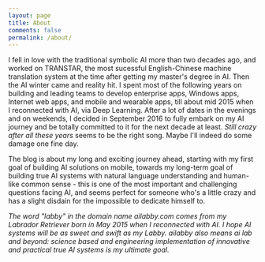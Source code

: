 ```yaml
---
layout: page
title: About
comments: false
permalink: /about/
---
```


I fell in love with the traditional symbolic AI more than two decades ago, and worked on TRANSTAR, the most sucessful English-Chinese machine translation system at the time after getting my master's degree in AI. Then the AI winter came and reality hit. I spent most of the following years on building and leading teams to develop enterprise apps, Windows apps, Internet web apps, and mobile and wearable apps, till about mid 2015 when I reconnected with AI, via Deep Learning. After a lot of dates in the evenings and on weekends, I decided in September 2016 to fully embark on my AI journey and be totally committed to it for the next decade at least. *Still crazy after all these years* seems to be the right song. Maybe I'll indeed do some damage one fine day.

The blog is about my long and exciting journey ahead, starting with my first goal of building AI solutions on mobile, towards my long-term goal of building true AI systems with natural language understanding and human-like common sense - this is one of the most important and challenging questions facing AI, and seems perfect for someone who's a little crazy and has a slight disdain for the impossible to dedicate himself to.

*The word "labby" in the domain name ailabby.com comes from my Labrador Retriever born in May 2015 when I reconnected with AI. I hope AI systems will be as sweet and swift as my Labby. ailabby also means ai lab and beyond: science based and engineering implementation of innovative and practical true AI systems is my ultimate goal.*
